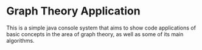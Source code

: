 # Graph Theory Application
This is a simple java console system that aims to show code applications of basic concepts in the area of graph theory, 
as well as some of its main algorithms.